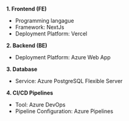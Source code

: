 **1. Frontend (FE)**
- Programming langague
- Framework: NextJs
- Deployment Platform: Vercel

**2. Backend (BE)**
- Deployment Platform: Azure Web App

**3. Database**
- Service: Azure PostgreSQL Flexible Server

**4. CI/CD Pipelines**
- Tool: Azure DevOps
- Pipeline Configuration: Azure Pipelines